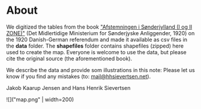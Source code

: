 # About
We digitized the tables from the book ["Afstemningen i Sønderjylland (I og II ZONE)"](https://www.kb.dk/e-mat/ww1/114028018322.pdf) (Det Midlertidige Ministerium for Sønderjyske Anliggender, 1920) on the  1920 Danish-German referendum and made it available as csv files in the **data** folder. The **shapefiles** folder contains shapefiles (zipped) here used to create the map.  Everyone is welcome to use the data, but please cite the original source (the aforementioned book). 

We describe the data and provide som illustrations in this note:
Please let us know if you find any mistakes (to: [mail@hhsievertsen.net](mail@hhsievertsen.net)).

Jakob Kaarup Jensen and Hans Henrik Sievertsen 



![]("map.png" | width=200)
